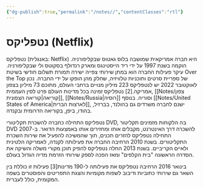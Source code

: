 ```yaml
---
{"dg-publish":true,"permalink":"/notes//","contentClasses":"rtl"}
---
```




# נטפליקס (Netflix)
נטפליקס (באנגלית: Netflix) היא חברה אמריקאית שמושבה בלוס גאטוס שבקליפורניה. הוקמה בשנת 1997 על ידי ריד הייסטינגס ומארק רנדולף בסקוטס ולי שבקליפורניה. עיקר פעילות החברה הוא במתן שירותי צפייה ישירה תמורת תשלום חודשי בשיטת Over the Top של ספריית סרטים ותוכניות טלוויזיה, שחלק מהן הופקו על ידי החברה. נכון לאוקטובר 2022 יש לנטפליקס 223 מיליון מנויים ברחבי העולם, מתוכם 73 מיליון בצפון אמריקה.[2] נטפליקס זמינה בכל מדינות העולם פרט לסין העממית, [[Notes/צפון קוריאה\|קוריאה הצפונית]], [[Notes/Russia\|רוסיה]] וסוריה. בנוסף [[Notes/United States of America\|לארצות הברית]], ישנם לחברה משרדים גם בהולנד, בברזיל, בהודו, ביפן, בקוריאה הדרומית ובקנדה.

נטפליקס התחילה כחברה להשכרת תקליטורי DVD, בה הלקוחות מזמינים תקליטור DVD להשכרה דרך האינטרנט, מקבלים אותו ומחזירים אותו באמצעות הדואר. ב-2007 התחילה נטפליקס להזרים תכנים, תוך שהמשיכה להפעיל את שירות השכרת התקליטורים. בשנת 2010 הרחיבה החברה את פעילותה לקנדה, לאמריקה הלטינית ולאיים הקריביים. בשנת 2013 החלה נטפליקס להפיק תוכן מקורי משלה והשיקה את הסדרה הראשונה "בית הקלפים" ומאז הפכה לספק שירותי הזרמת מדיה הגדול בעולם.

בינואר 2016 הרחיבה נטפליקס את פעילותה ל-190 מדינות[3] פעילות זו כוללת בין השאר גם שירותי כתוביות ודיבוב לשפות מקומיות והצגת התפריטים והפוסטרים בשפה המקומית, כולל לעברית.
